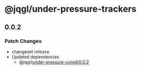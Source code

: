 # @jqgl/under-pressure-trackers

## 0.0.2

### Patch Changes

- changeset release
- Updated dependencies
  - @jqgl/under-pressure-core@0.0.2
